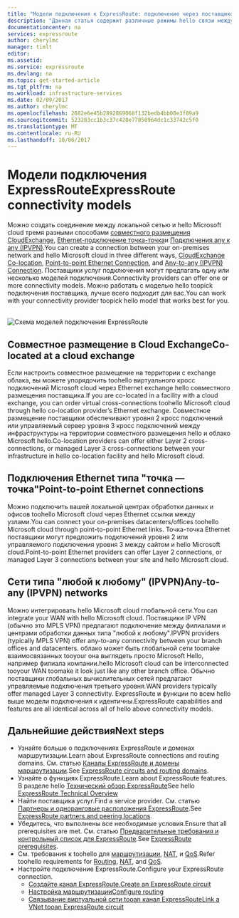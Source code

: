 ```yaml
---
title: "Модели подключения к ExpressRoute: подключение через поставщиков сетевых услуг, обмен и поставщики Ethernet tooMicrosoft Azure | Документы Microsoft"
description: "Данная статья содержит различные режимы hello связи между сетью и службами Microsoft Azure, Office 365 и Dynamics 365 hello клиента. Клиенты могут использовать поставщиков MPLS, поставщиков облачных служб Exchange и поставщиков Ethernet."
documentationcenter: na
services: expressroute
author: cherylmc
manager: timlt
editor: 
ms.assetid: 
ms.service: expressroute
ms.devlang: na
ms.topic: get-started-article
ms.tgt_pltfrm: na
ms.workload: infrastructure-services
ms.date: 02/09/2017
ms.author: cherylmc
ms.openlocfilehash: 2682e6e45b2892869068f132bedb4bb08e3f89a9
ms.sourcegitcommit: 523283cc1b3c37c428e77850964dc1c33742c5f0
ms.translationtype: MT
ms.contentlocale: ru-RU
ms.lasthandoff: 10/06/2017
---
```

# <a name="expressroute-connectivity-models"></a><span data-ttu-id="0331f-104">Модели подключения ExpressRoute</span><span class="sxs-lookup"><span data-stu-id="0331f-104">ExpressRoute connectivity models</span></span>
<span data-ttu-id="0331f-105">Можно создать соединение между локальной сетью и hello Microsoft cloud тремя разными способами [совместного размещения CloudExchange](#CloudExchange), [Ethernet-подключение точка-точка](#Ethernet)и [Подключения any к any (IPVPN)](#IPVPN).</span><span class="sxs-lookup"><span data-stu-id="0331f-105">You can create a connection between your on-premises network and hello Microsoft cloud in three different ways, [CloudExchange Co-location](#CloudExchange), [Point-to-point Ethernet Connection](#Ethernet), and [Any-to-any (IPVPN) Connection](#IPVPN).</span></span> <span data-ttu-id="0331f-106">Поставщики услуг подключения могут предлагать одну или несколько моделей подключения.</span><span class="sxs-lookup"><span data-stu-id="0331f-106">Connectivity providers can offer one or more connectivity models.</span></span> <span data-ttu-id="0331f-107">Можно работать с моделью hello toopick подключения поставщика, лучше всего подходит для вас.</span><span class="sxs-lookup"><span data-stu-id="0331f-107">You can work with your connectivity provider toopick hello model that works best for you.</span></span>
<br><br>

![Схема моделей подключения ExpressRoute](./media/expressroute-connectivity-models/expressroute-connectivity-models-diagram.png)

## <span data-ttu-id="0331f-109"><a name="CloudExchange"></a>Совместное размещение в Cloud Exchange</span><span class="sxs-lookup"><span data-stu-id="0331f-109"><a name="CloudExchange"></a>Co-located at a cloud exchange</span></span>
<span data-ttu-id="0331f-110">Если настроить совместное размещение на территории с exchange облака, вы можете упорядочить toohello виртуального кросс подключений Microsoft cloud через Ethernet exchange hello совместного размещения поставщика.</span><span class="sxs-lookup"><span data-stu-id="0331f-110">If you are co-located in a facility with a cloud exchange, you can order virtual cross-connections toohello Microsoft cloud through hello co-location provider’s Ethernet exchange.</span></span> <span data-ttu-id="0331f-111">Совместное размещение поставщики обеспечивают уровня 2 кросс подключений или управляемый сервер уровня 3 кросс подключений между инфраструктуры на территории совместного размещения hello и облако Microsoft hello.</span><span class="sxs-lookup"><span data-stu-id="0331f-111">Co-location providers can offer either Layer 2 cross-connections, or managed Layer 3 cross-connections between your infrastructure in hello co-location facility and hello Microsoft cloud.</span></span>

## <span data-ttu-id="0331f-112"><a name="Ethernet"></a>Подключения Ethernet типа "точка — точка"</span><span class="sxs-lookup"><span data-stu-id="0331f-112"><a name="Ethernet"></a>Point-to-point Ethernet connections</span></span>
<span data-ttu-id="0331f-113">Можно подключить вашей локальной центрах обработки данных и офисов toohello Microsoft cloud через Ethernet ссылки между узлами.</span><span class="sxs-lookup"><span data-stu-id="0331f-113">You can connect your on-premises datacenters/offices toohello Microsoft cloud through point-to-point Ethernet links.</span></span> <span data-ttu-id="0331f-114">Точка-точка Ethernet поставщики могут предложить подключений уровня 2 или управляемого подключения уровня 3 между сайтом и hello Microsoft cloud.</span><span class="sxs-lookup"><span data-stu-id="0331f-114">Point-to-point Ethernet providers can offer Layer 2 connections, or managed Layer 3 connections between your site and hello Microsoft cloud.</span></span>

## <span data-ttu-id="0331f-115"><a name="IPVPN"></a>Сети типа "любой к любому" (IPVPN)</span><span class="sxs-lookup"><span data-stu-id="0331f-115"><a name="IPVPN"></a>Any-to-any (IPVPN) networks</span></span>
<span data-ttu-id="0331f-116">Можно интегрировать hello Microsoft cloud глобальной сети.</span><span class="sxs-lookup"><span data-stu-id="0331f-116">You can integrate your WAN with hello Microsoft cloud.</span></span> <span data-ttu-id="0331f-117">Поставщики IP VPN (обычно это MPLS VPN) предлагают подключение между филиалами и центрами обработки данных типа "любой к любому".</span><span class="sxs-lookup"><span data-stu-id="0331f-117">IPVPN providers (typically MPLS VPN) offer any-to-any connectivity between your branch offices and datacenters.</span></span> <span data-ttu-id="0331f-118">облако может быть глобальной сети toomake взаимосвязанных tooyour она выглядеть просто Microsoft Hello, например филиала компании.</span><span class="sxs-lookup"><span data-stu-id="0331f-118">hello Microsoft cloud can be interconnected tooyour WAN toomake it look just like any other branch office.</span></span> <span data-ttu-id="0331f-119">Обычно поставщики глобальных вычислительных сетей предлагают управляемые подключения третьего уровня.</span><span class="sxs-lookup"><span data-stu-id="0331f-119">WAN providers typically offer managed Layer 3 connectivity.</span></span> <span data-ttu-id="0331f-120">ExpressRoute и функции по всем hello выше модели подключения к идентичны.</span><span class="sxs-lookup"><span data-stu-id="0331f-120">ExpressRoute capabilities and features are all identical across all of hello above connectivity models.</span></span> 

## <a name="next-steps"></a><span data-ttu-id="0331f-121">Дальнейшие действия</span><span class="sxs-lookup"><span data-stu-id="0331f-121">Next steps</span></span>
* <span data-ttu-id="0331f-122">Узнайте больше о подключениях ExpressRoute и доменах маршрутизации.</span><span class="sxs-lookup"><span data-stu-id="0331f-122">Learn about ExpressRoute connections and routing domains.</span></span> <span data-ttu-id="0331f-123">См. статью [Каналы ExpressRoute и домены маршрутизации](expressroute-circuit-peerings.md).</span><span class="sxs-lookup"><span data-stu-id="0331f-123">See [ExpressRoute circuits and routing domains](expressroute-circuit-peerings.md).</span></span>
* <span data-ttu-id="0331f-124">Узнайте о функциях ExpressRoute.</span><span class="sxs-lookup"><span data-stu-id="0331f-124">Learn about ExpressRoute features.</span></span> <span data-ttu-id="0331f-125">В разделе hello [Технический обзор ExpressRoute](expressroute-introduction.md)</span><span class="sxs-lookup"><span data-stu-id="0331f-125">See hello [ExpressRoute Technical Overview](expressroute-introduction.md)</span></span>
* <span data-ttu-id="0331f-126">Найти поставщика услуг.</span><span class="sxs-lookup"><span data-stu-id="0331f-126">Find a service provider.</span></span> <span data-ttu-id="0331f-127">См. статью [Партнеры и одноранговые расположения ExpressRoute](expressroute-locations.md).</span><span class="sxs-lookup"><span data-stu-id="0331f-127">See [ExpressRoute partners and peering locations](expressroute-locations.md).</span></span>
* <span data-ttu-id="0331f-128">Убедитесь, что выполнены все необходимые условия.</span><span class="sxs-lookup"><span data-stu-id="0331f-128">Ensure that all prerequisites are met.</span></span> <span data-ttu-id="0331f-129">См. статью [Предварительные требования и контрольный список для ExpressRoute](expressroute-prerequisites.md).</span><span class="sxs-lookup"><span data-stu-id="0331f-129">See [ExpressRoute prerequisites](expressroute-prerequisites.md).</span></span>
* <span data-ttu-id="0331f-130">См. требования к toohello для [маршрутизации](expressroute-routing.md), [NAT](expressroute-nat.md), и [QoS](expressroute-qos.md).</span><span class="sxs-lookup"><span data-stu-id="0331f-130">Refer toohello requirements for [Routing](expressroute-routing.md), [NAT](expressroute-nat.md), and [QoS](expressroute-qos.md).</span></span>
* <span data-ttu-id="0331f-131">Настройте подключение ExpressRoute.</span><span class="sxs-lookup"><span data-stu-id="0331f-131">Configure your ExpressRoute connection.</span></span>
  * [<span data-ttu-id="0331f-132">Создайте канал ExpressRoute.</span><span class="sxs-lookup"><span data-stu-id="0331f-132">Create an ExpressRoute circuit</span></span>](expressroute-howto-circuit-portal-resource-manager.md)
  * [<span data-ttu-id="0331f-133">Настройка маршрутизации</span><span class="sxs-lookup"><span data-stu-id="0331f-133">Configure routing</span></span>](expressroute-howto-routing-portal-resource-manager.md)
  * [<span data-ttu-id="0331f-134">Связывание виртуальной сети tooan канал ExpressRoute</span><span class="sxs-lookup"><span data-stu-id="0331f-134">Link a VNet tooan ExpressRoute circuit</span></span>](expressroute-howto-linkvnet-portal-resource-manager.md)
